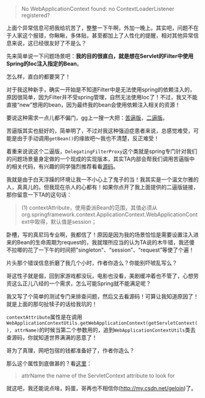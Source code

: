 > No WebApplicationContext found: no ContextLoaderListener registered?

上面个异常信息可把我给坑苦了，整整一下午啊，外加一晚上。其实吧，问题不在于人家这个报错，你瞅瞅，多体贴，甚至都加上了人性化的提醒，相对其他异常信息来说，这已经很友好了不是么？

先来简单说一下问题场景吧：**我的目的很直白，就是想在Servlet的Filter中使用Spring的Ioc注入指定的Bean**。

怎么样，直白的都要哭了！

对于我这种新手，确实一开始是不知道Filter中是无法使用spring的依赖注入的，原因很简单，因为Filter并不受spring管理，自然无法使用Ioc了！不过，我又不能直接“new”想用的bean，因为最终我的bean会使用依赖注入相关的资源！

要说这种需求一点儿都不偏门，gg上一搜一大把：[苦逼版](http://zy116494718.iteye.com/blog/1918131)，[二逼版](http://blog.csdn.net/geloin/article/details/7441937)。

苦逼版其实也挺好的，简单明了，不过对我这种强迫症患者来说，总感觉难受，可能是由于手动调用`getBean()`的缘故吧～我也不清楚，反正难受！

着重来说说这个二逼版，`DelegatingFilterProxy`这个类就是spring专门针对我们的问题场景量身定做的一个现成的实现版本，其实TA内部会帮我们调用苦逼版中的相关代码，有兴趣的同学强烈推荐看看[源码](http://grepcode.com/file/repository.springsource.com/org.springframework/org.springframework.web/3.2.2/org/springframework/web/filter/DelegatingFilterProxy.java#DelegatingFilterProxy.doFilter%28%29)。

我就是由于白天浮躁的环境让我一不小心上了鬼子的当！我其实是一个温文尔雅的人，真真儿的。但我现在杀人的心都有！如果你点开了我上面提供的二逼版链接，那你留意一下TA的这句话：

>  (1) contextAttribute，使用委派Bean的范围，其值必须从org.springframework.context.ApplicationContext.WebApplicationContext中取得，默认值是session；

卧槽，写的真尼玛专业啊，我都信了！原因是因为我的场景恰恰是需要设置注入进来的Bean的生命周期为request的，我就理所应当的认为TA说的木牛错，我还傻不拉唧的花了一下午的时间把"singleton"、“session”、“request”等使了个遍！

片头那个错误信息折磨了我几个小时，作者你造么？你能别吓唬乱写么？

哥这性子就是倔，回到家游戏都没玩，电影也没看，美剧缓冲着也不管了，心想劳资这么正儿八经的一个需求，怎么可能Spring就不能满足呢？

我又写了个简单的测试专门来排查问题，然后又去看源码！可算让我知道原因了！就是上面的那句扯犊子的话给我坑的！

`contextAttribute`属性是在调用`WebApplicationContextUtils.getWebApplicationContext(getServletContext(), attrName)`的时候当第二个参数用的，追到`WebApplicationContextUtils`类去查源码，你就知道世界满满的恶意了！

哥为了真理，网吧包宿的钱都准备好了，作者你造么？

那么这个属性到底做甚的？看[这里](http://grepcode.com/file/repository.springsource.com/org.springframework/org.springframework.web/3.2.2/org/springframework/web/context/support/WebApplicationContextUtils.java#WebApplicationContextUtils.getWebApplicationContext%28javax.servlet.ServletContext%2Cjava.lang.String%29)：

> attrName the name of the ServletContext attribute to look for

就这吧，我还能说点啥，妈蛋，哥再也不相信你(http://my.csdn.net/geloin)了。


